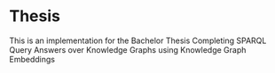 # Thesis
This is an implementation for the Bachelor Thesis Completing SPARQL Query Answers over Knowledge Graphs using Knowledge Graph Embeddings
